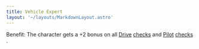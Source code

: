 ```yaml
---
title: Vehicle Expert
layout: '~/layouts/MarkdownLayout.astro'
---
```

Benefit: The character gets a +2 bonus on all [ Drive](/modern.d20.srd/skills/drive) [ checks](/modern.d20.srd/skills/skill.basics) and [ Pilot](/modern.d20.srd/skills/pilot) [ checks](/modern.d20.srd/skills/skill.basics) .

